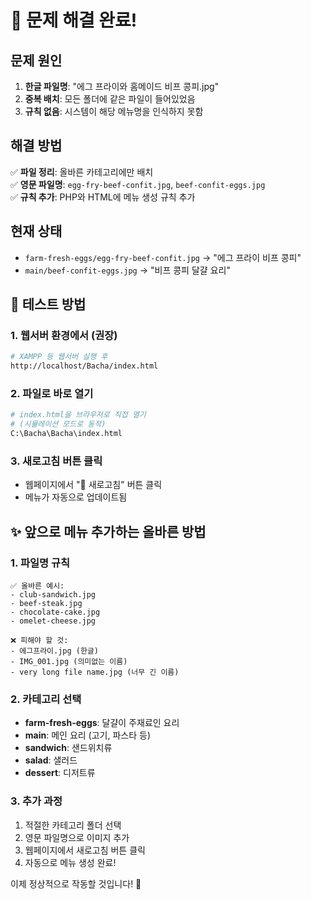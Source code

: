 # 🔧 문제 해결 완료!

## 문제 원인
1. **한글 파일명**: "에그 프라이와 홈메이드 비프 콩피.jpg" 
2. **중복 배치**: 모든 폴더에 같은 파일이 들어있었음
3. **규칙 없음**: 시스템이 해당 메뉴명을 인식하지 못함

## 해결 방법
✅ **파일 정리**: 올바른 카테고리에만 배치  
✅ **영문 파일명**: `egg-fry-beef-confit.jpg`, `beef-confit-eggs.jpg`  
✅ **규칙 추가**: PHP와 HTML에 메뉴 생성 규칙 추가  

## 현재 상태
- `farm-fresh-eggs/egg-fry-beef-confit.jpg` → "에그 프라이 비프 콩피"
- `main/beef-confit-eggs.jpg` → "비프 콩피 달걀 요리"

## 🚀 테스트 방법

### 1. 웹서버 환경에서 (권장)
```bash
# XAMPP 등 웹서버 실행 후
http://localhost/Bacha/index.html
```

### 2. 파일로 바로 열기
```bash
# index.html을 브라우저로 직접 열기
# (시뮬레이션 모드로 동작)
C:\Bacha\Bacha\index.html
```

### 3. 새로고침 버튼 클릭
- 웹페이지에서 "🔄 새로고침" 버튼 클릭
- 메뉴가 자동으로 업데이트됨

## ✨ 앞으로 메뉴 추가하는 올바른 방법

### 1. 파일명 규칙
```
✅ 올바른 예시:
- club-sandwich.jpg
- beef-steak.jpg  
- chocolate-cake.jpg
- omelet-cheese.jpg

❌ 피해야 할 것:
- 에그프라이.jpg (한글)
- IMG_001.jpg (의미없는 이름)
- very long file name.jpg (너무 긴 이름)
```

### 2. 카테고리 선택
- **farm-fresh-eggs**: 달걀이 주재료인 요리
- **main**: 메인 요리 (고기, 파스타 등)
- **sandwich**: 샌드위치류
- **salad**: 샐러드
- **dessert**: 디저트류

### 3. 추가 과정
1. 적절한 카테고리 폴더 선택
2. 영문 파일명으로 이미지 추가
3. 웹페이지에서 새로고침 버튼 클릭
4. 자동으로 메뉴 생성 완료!

이제 정상적으로 작동할 것입니다! 🎉